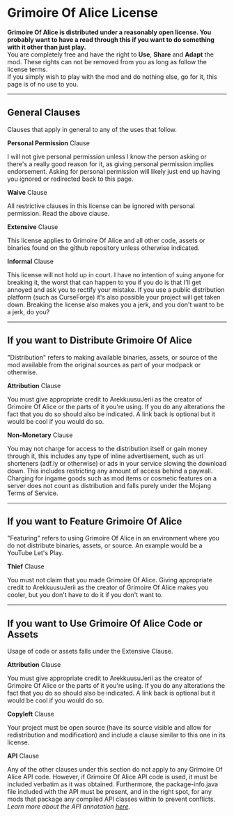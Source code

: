 # Grimoire Of Alice License

**Grimoire Of Alice is distributed under a reasonably open license. You probably want to have a read through this if you want to do something with it other than just play.**  
You are completely free and have the right to **Use**, **Share** and **Adapt** the mod. These rights can not be removed from you as long as follow the license terms.  
If you simply wish to play with the mod and do nothing else, go for it, this page is of no use to you.

* * *

## General Clauses

Clauses that apply in general to any of the uses that follow.

**Personal Permission** Clause

I will not give personal permission unless I know the person asking or there's a really good reason for it, as giving personal permission implies endorsement. Asking for personal permission will likely just end up having you ignored or redirected back to this page.

**Waive** Clause

All restrictive clauses in this license can be ignored with personal permission. Read the above clause.

**Extensive** Clause

This license applies to Grimoire Of Alice and all other code, assets or binaries found on the github repository unless otherwise indicated.

**Informal** Clause

This license will not hold up in court. I have no intention of suing anyone for breaking it, the worst that can happen to you if you do is that I'll get annoyed and ask you to rectify your mistake. If you use a public distribution platform (such as CurseForge) it's also possible your project will get taken down. Breaking the license also makes you a jerk, and you don't want to be a jerk, do you?

* * *

## If you want to **Distribute Grimoire Of Alice**

"Distribution" refers to making available binaries, assets, or source of the mod available from the original sources as part of your modpack or otherwise.

**Attribution** Clause

You must give appropriate credit to ArekkuusuJerii as the creator of Grimoire Of Alice or the parts of it you're using. If you do any alterations the fact that you do so should also be indicated. A link back is optional but it would be cool if you would do so.

**Non-Monetary** Clause

You may not charge for access to the distribution itself or gain money through it, this includes any type of inline advertisement, such as url shorteners (adf.ly or otherwise) or ads in your service slowing the download down. This includes restricting any amount of access behind a paywall. Charging for ingame goods such as mod items or cosmetic features on a server does not count as distribution and falls purely under the Mojang Terms of Service.

* * *

## If you want to **Feature Grimoire Of Alice**

"Featuring" refers to using Grimoire Of Alice in an environment where you do not distribute binaries, assets, or source. An example would be a YouTube Let's Play.

**Thief** Clause

You must not claim that you made Grimoire Of Alice. Giving appropriate credit to ArekkuusuJerii as the creator of Grimoire Of Alice makes you cooler, but you don't have to do it if you don't want to.

* * *

## If you want to **Use Grimoire Of Alice Code or Assets**

Usage of code or assets falls under the Extensive Clause.

**Attribution** Clause

You must give appropriate credit to ArekkuusuJerii as the creator of Grimoire Of Alice or the parts of it you're using. If you do any alterations the fact that you do so should also be indicated. A link back is optional but it would be cool if you would do so.

**Copyleft** Clause

Your project must be open source (have its source visible and allow for redistribution and modification) and include a clause similar to this one in its license.

**API** Clause

Any of the other clauses under this section do not apply to any Grimoire Of Alice API code. However, if Grimoire Of Alice API code is used, it must be included verbatim as it was obtained. Furthermore, the package-info.java file included with the API must be present, and in the right spot, for any mods that package any compiled API classes within to prevent conflicts.  
_Learn more about the API annotation [here][1]._

[1]: https://github.com/Minalien/BlogArchive/blob/master/ForgeTutorials/Spotlight__API_Annotation.md
 
